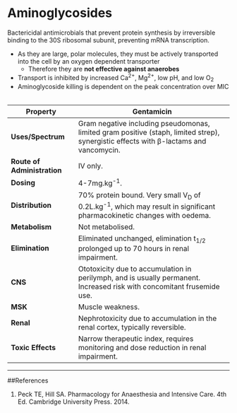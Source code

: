 # Aminoglycosides

Bactericidal antimicrobials that prevent protein synthesis by irreversible binding to the 30S ribosomal subunit, preventing mRNA transcription.

* As they are large, polar molecules, they must be actively transported into the cell by an oxygen dependent transporter
    * Therefore they are **not effective against anaerobes**
* Transport is inhibited by increased Ca<sup>2+</sup>, Mg<sup>2+</sup>, low pH, and low O<sub>2</sub>
* Aminoglycoside killing is dependent on the peak concentration over MIC
<br><br>

|Property|Gentamicin
|--|--|
|**Uses/Spectrum**|Gram negative including pseudomonas, limited gram positive (staph, limited strep), synergistic effects with β-lactams and vancomycin.
|**Route of Administration**|IV only.
|**Dosing**|4-7mg.kg<sup>-1</sup>.
|**Distribution**|70% protein bound. Very small V<sub>D</sub> of 0.2L.kg<sup>-1</sup>, which may result in significant pharmacokinetic changes with oedema.
|**Metabolism**|Not metabolised.
|**Elimination**|Eliminated unchanged, elimination t<sub>1/2</sub> prolonged up to 70 hours in renal impairment.
|**CNS**|Ototoxicity due to accumulation in perilymph, and is usually permanent. Increased risk with concomitant frusemide use.
|**MSK**| Muscle weakness.
|**Renal**|Nephrotoxicity due to accumulation in the renal cortex, typically reversible.
|**Toxic Effects**|Narrow therapeutic index, requires monitoring and dose reduction in renal impairment.

---
##References
1. Peck TE, Hill SA. Pharmacology for Anaesthesia and Intensive Care. 4th Ed. Cambridge University Press. 2014. 